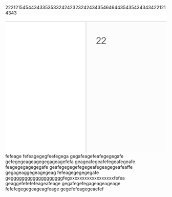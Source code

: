 222121545443433535332424232324243435464644354354343434221214343
![](images/screenshot_1572354006521.png)
fefeage
fefeagegegfeefegega
gegafeagefeafegegegafe
gefegegeageagegegageagefefa
geageafegeafefegeafegeafe
feagegegagegegafe
geafegegegefegegeafegeagegeafeaffe
gegageaggegeagegeag
fefeagegegegegafe
gegggggggggggggggggggfegxxxxxxxxxxxxxxxxxxfefea
geaggefefefefeageafeage
gegafegefegageageageage
fefefegegegeageagfeage
gegefefeagegeaefef
